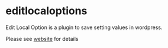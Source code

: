 # editlocaloptions
Edit Local Option is a plugin to save setting values in wordpress.

Please see [website](https://sakuraworks.net/) for details
